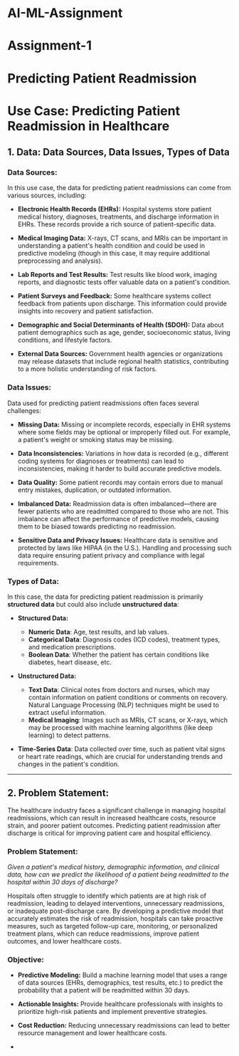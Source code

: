 # AI-ML-Assignment
# Assignment-1
# Predicting Patient Readmission 
# Use Case: Predicting Patient Readmission in Healthcare

## 1. Data: Data Sources, Data Issues, Types of Data

### Data Sources:
In this use case, the data for predicting patient readmissions can come from various sources, including:

- **Electronic Health Records (EHRs):** Hospital systems store patient medical history, diagnoses, treatments, and discharge information in EHRs. These records provide a rich source of patient-specific data.
  
- **Medical Imaging Data:** X-rays, CT scans, and MRIs can be important in understanding a patient's health condition and could be used in predictive modeling (though in this case, it may require additional preprocessing and analysis).

- **Lab Reports and Test Results:** Test results like blood work, imaging reports, and diagnostic tests offer valuable data on a patient's condition.

- **Patient Surveys and Feedback:** Some healthcare systems collect feedback from patients upon discharge. This information could provide insights into recovery and patient satisfaction.

- **Demographic and Social Determinants of Health (SDOH):** Data about patient demographics such as age, gender, socioeconomic status, living conditions, and lifestyle factors.

- **External Data Sources:** Government health agencies or organizations may release datasets that include regional health statistics, contributing to a more holistic understanding of risk factors.

### Data Issues:
Data used for predicting patient readmissions often faces several challenges:
  
- **Missing Data:** Missing or incomplete records, especially in EHR systems where some fields may be optional or improperly filled out. For example, a patient's weight or smoking status may be missing.

- **Data Inconsistencies:** Variations in how data is recorded (e.g., different coding systems for diagnoses or treatments) can lead to inconsistencies, making it harder to build accurate predictive models.

- **Data Quality:** Some patient records may contain errors due to manual entry mistakes, duplication, or outdated information.

- **Imbalanced Data:** Readmission data is often imbalanced—there are fewer patients who are readmitted compared to those who are not. This imbalance can affect the performance of predictive models, causing them to be biased towards predicting no readmission.

- **Sensitive Data and Privacy Issues:** Healthcare data is sensitive and protected by laws like HIPAA (in the U.S.). Handling and processing such data require ensuring patient privacy and compliance with legal requirements.

### Types of Data:
In this case, the data for predicting patient readmission is primarily **structured data** but could also include **unstructured data**:
  
- **Structured Data:**
  - **Numeric Data**: Age, test results, and lab values.
  - **Categorical Data**: Diagnosis codes (ICD codes), treatment types, and medication prescriptions.
  - **Boolean Data**: Whether the patient has certain conditions like diabetes, heart disease, etc.

- **Unstructured Data:**
  - **Text Data**: Clinical notes from doctors and nurses, which may contain information on patient conditions or comments on recovery. Natural Language Processing (NLP) techniques might be used to extract useful information.
  - **Medical Imaging**: Images such as MRIs, CT scans, or X-rays, which may be processed with machine learning algorithms (like deep learning) to detect patterns.

- **Time-Series Data**: Data collected over time, such as patient vital signs or heart rate readings, which are crucial for understanding trends and changes in the patient's condition.

---

## 2. Problem Statement:

The healthcare industry faces a significant challenge in managing hospital readmissions, which can result in increased healthcare costs, resource strain, and poorer patient outcomes. Predicting patient readmission after discharge is critical for improving patient care and hospital efficiency.

### Problem Statement:
*Given a patient's medical history, demographic information, and clinical data, how can we predict the likelihood of a patient being readmitted to the hospital within 30 days of discharge?*

Hospitals often struggle to identify which patients are at high risk of readmission, leading to delayed interventions, unnecessary readmissions, or inadequate post-discharge care. By developing a predictive model that accurately estimates the risk of readmission, hospitals can take proactive measures, such as targeted follow-up care, monitoring, or personalized treatment plans, which can reduce readmissions, improve patient outcomes, and lower healthcare costs.

### Objective:
- **Predictive Modeling:** Build a machine learning model that uses a range of data sources (EHRs, demographics, test results, etc.) to predict the probability that a patient will be readmitted within 30 days.
  
- **Actionable Insights:** Provide healthcare professionals with insights to prioritize high-risk patients and implement preventive strategies.

- **Cost Reduction:** Reducing unnecessary readmissions can lead to better resource management and lower healthcare costs.

- 
